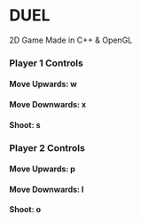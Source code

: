 # DUEL
2D Game Made in C++ &amp; OpenGL

### Player 1 Controls
#### Move Upwards: w
#### Move Downwards: x 
#### Shoot: s

### Player 2 Controls
#### Move Upwards: p 
#### Move Downwards: l
#### Shoot: o

